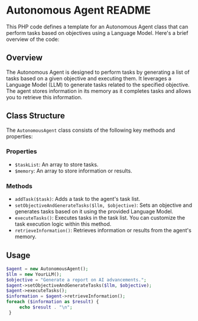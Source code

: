 # Autonomous Agent README

This PHP code defines a template for an Autonomous Agent class that can perform tasks based on objectives using a Language Model. Here's a brief overview of the code:

## Overview

The Autonomous Agent is designed to perform tasks by generating a list of tasks based on a given objective and executing them. It leverages a Language Model (LLM) to generate tasks related to the specified objective. The agent stores information in its memory as it completes tasks and allows you to retrieve this information.

## Class Structure

The `AutonomousAgent` class consists of the following key methods and properties:

### Properties

- `$taskList`: An array to store tasks.
- `$memory`: An array to store information or results.

### Methods

- `addTask($task)`: Adds a task to the agent's task list.
- `setObjectiveAndGenerateTasks($llm, $objective)`: Sets an objective and generates tasks based on it using the provided Language Model.
- `executeTasks()`: Executes tasks in the task list. You can customize the task execution logic within this method.
- `retrieveInformation()`: Retrieves information or results from the agent's memory.

## Usage

   ```php
   $agent = new AutonomousAgent();
   $llm = new YourLLM();
   $objective = "Generate a report on AI advancements.";
   $agent->setObjectiveAndGenerateTasks($llm, $objective);
   $agent->executeTasks();
   $information = $agent->retrieveInformation();
   foreach ($information as $result) {
        echo $result . "\n";
    }




   


